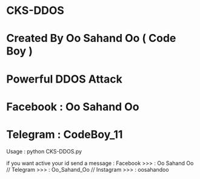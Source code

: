 # CKS-DDOS
# Created By Oo Sahand Oo ( Code Boy )
# Powerful DDOS Attack
# Facebook : Oo Sahand Oo
# Telegram : CodeBoy_11

Usage :
python CKS-DDOS.py <url>
  
if you want active your id send a message :
Facebook >>> : Oo Sahand Oo //
Telegram >>> : Oo_Sahand_Oo //
Instagram >>> : oosahandoo
